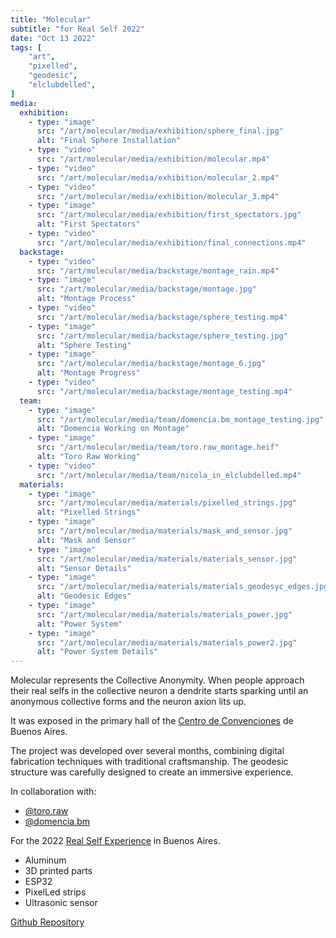 ```yaml
---
title: "Molecular"
subtitle: "for Real Self 2022"
date: "Oct 13 2022"
tags: [
    "art",
    "pixelled",
    "geodesic",
    "elclubdelled",
]
media:
  exhibition:
    - type: "image"
      src: "/art/molecular/media/exhibition/sphere_final.jpg"
      alt: "Final Sphere Installation"
    - type: "video"
      src: "/art/molecular/media/exhibition/molecular.mp4"
    - type: "video"
      src: "/art/molecular/media/exhibition/molecular_2.mp4"
    - type: "video"
      src: "/art/molecular/media/exhibition/molecular_3.mp4"
    - type: "image"
      src: "/art/molecular/media/exhibition/first_spectators.jpg"
      alt: "First Spectators"
    - type: "video"
      src: "/art/molecular/media/exhibition/final_connections.mp4"
  backstage:
    - type: "video"
      src: "/art/molecular/media/backstage/montage_rain.mp4"
    - type: "image"
      src: "/art/molecular/media/backstage/montage.jpg"
      alt: "Montage Process"
    - type: "video"
      src: "/art/molecular/media/backstage/sphere_testing.mp4"
    - type: "image"
      src: "/art/molecular/media/backstage/sphere_testing.jpg"
      alt: "Sphere Testing"
    - type: "image"
      src: "/art/molecular/media/backstage/montage_6.jpg"
      alt: "Montage Progress"
    - type: "video"
      src: "/art/molecular/media/backstage/montage_testing.mp4"
  team:
    - type: "image"
      src: "/art/molecular/media/team/domencia.bm_montage_testing.jpg"
      alt: "Domencia Working on Montage"
    - type: "image"
      src: "/art/molecular/media/team/toro.raw_montage.heif"
      alt: "Toro Raw Working"
    - type: "video"
      src: "/art/molecular/media/team/nicola_in_elclubdelled.mp4"
  materials:
    - type: "image"
      src: "/art/molecular/media/materials/pixelled_strings.jpg"
      alt: "Pixelled Strings"
    - type: "image"
      src: "/art/molecular/media/materials/mask_and_sensor.jpg"
      alt: "Mask and Sensor"
    - type: "image"
      src: "/art/molecular/media/materials/materials_sensor.jpg"
      alt: "Sensor Details"
    - type: "image"
      src: "/art/molecular/media/materials/materials_geodesyc_edges.jpg"
      alt: "Geodesic Edges"
    - type: "image"
      src: "/art/molecular/media/materials/materials_power.jpg"
      alt: "Power System"
    - type: "image"
      src: "/art/molecular/media/materials/materials_power2.jpg"
      alt: "Power System Details"
---
```


<div data-section="exhibition">

Molecular represents the Collective Anonymity. When people approach their real
selfs in the collective neuron a dendrite starts sparking until an anonymous
collective forms and the neuron axion lits up.

It was exposed in the primary hall of the [Centro de
Convenciones](https://www.cecbuenosaires.com.ar/) de Buenos Aires.
</div>

<div data-section="backstage">

The project was developed over several months, combining digital fabrication
techniques with traditional craftsmanship. The geodesic structure was carefully
designed to create an immersive experience.
</div>

<div data-section="team">

In collaboration with:
- [@toro.raw](https://www.instagram.com/toro.raw/)
- [@domencia.bm](https://www.instagram.com/domencia_bm/)

For the 2022 [Real Self Experience](https://realselfexperience.com/en/) in
Buenos Aires.
</div>

<div data-section="materials">

- Aluminum
- 3D printed parts
- ESP32
- PixelLed strips
- Ultrasonic sensor

[Github Repository](https://github.com/rasca/molecular)
</div>